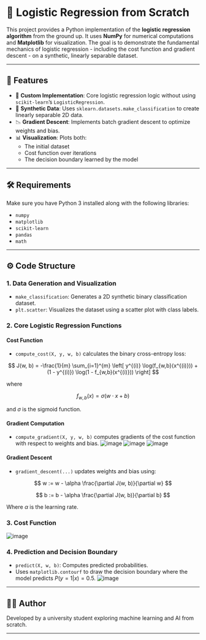 # 📌 Logistic Regression from Scratch

This project provides a Python implementation of the **logistic regression algorithm** from the ground up. It uses **NumPy** for numerical computations and **Matplotlib** for visualization. The goal is to demonstrate the fundamental mechanics of logistic regression - including the cost function and gradient descent - on a synthetic, linearly separable dataset.

---

## 🌟 Features

- 🚀 **Custom Implementation**: Core logistic regression logic without using `scikit-learn`’s `LogisticRegression`.
- 🧪 **Synthetic Data**: Uses `sklearn.datasets.make_classification` to create linearly separable 2D data.
- 📉 **Gradient Descent**: Implements batch gradient descent to optimize weights and bias.
- 📊 **Visualization**: Plots both:
  - The initial dataset
  - Cost function over iterations
  - The decision boundary learned by the model

---

## 🛠️ Requirements

Make sure you have Python 3 installed along with the following libraries:

- `numpy`
- `matplotlib`
- `scikit-learn`
- `pandas`
- `math`

---

## ⚙️ Code Structure

### 1. Data Generation and Visualization

- `make_classification`: Generates a 2D synthetic binary classification dataset.
- `plt.scatter`: Visualizes the dataset using a scatter plot with class labels.

### 2. Core Logistic Regression Functions

#### Cost Function

- `compute_cost(X, y, w, b)` calculates the binary cross-entropy loss:

$$
J(w, b) = -\frac{1}{m} \sum_{i=1}^{m} \left[ y^{(i)} \log(f_{w,b}(x^{(i)})) + (1 - y^{(i)}) \log(1 - f_{w,b}(x^{(i)})) \right]
$$

where

$$
f_{w,b}(x) = \sigma(w \cdot x + b)
$$

and $\sigma$ is the sigmoid function.

#### Gradient Computation

- `compute_gradient(X, y, w, b)` computes gradients of the cost function with respect to weights and bias.
![image](https://github.com/user-attachments/assets/5f341991-17dc-4e05-8091-d3eb1dd7d87c)
![image](https://github.com/user-attachments/assets/6f26718b-17f2-4517-8128-cd980051c46f)
![image](https://github.com/user-attachments/assets/c98bf50d-ad6c-40e3-8dab-7a2ee5d05818)




#### Gradient Descent

- `gradient_descent(...)` updates weights and bias using:

$$
w := w - \alpha \frac{\partial J(w, b)}{\partial w}
$$

$$
b := b - \alpha \frac{\partial J(w, b)}{\partial b}
$$

Where $\alpha$ is the learning rate.

### 3. Cost Function 
![image](https://github.com/user-attachments/assets/d6f610ca-eebe-4c78-ba5f-d5ebff9977e5)


### 4. Prediction and Decision Boundary

- `predict(X, w, b)`: Computes predicted probabilities.
- Uses `matplotlib.contourf` to draw the decision boundary where the model predicts $P(y=1|x)=0.5$.
![image](https://github.com/user-attachments/assets/2ef3219b-90c1-4bd1-beae-1d8a2ec820e2)

---

## 👨‍💻 Author

Developed by a university student exploring machine learning and AI from scratch.

---
